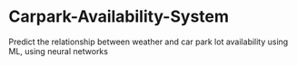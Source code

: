 # Carpark-Availability-System
Predict the relationship between weather and car park lot availability using ML, using neural networks
